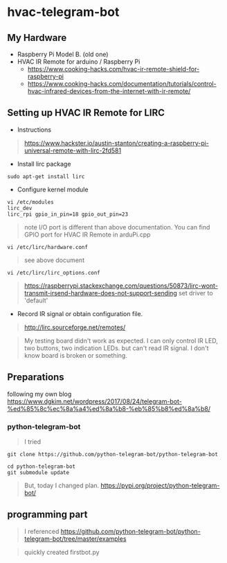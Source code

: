 # hvac-telegram-bot

## My Hardware

 * Raspberry Pi Model B. (old one)
 * HVAC IR Remote for arduino / Raspberry Pi
   * https://www.cooking-hacks.com/hvac-ir-remote-shield-for-raspberry-pi
   * https://www.cooking-hacks.com/documentation/tutorials/control-hvac-infrared-devices-from-the-internet-with-ir-remote/

## Setting up HVAC IR Remote for LIRC

 * Instructions

> https://www.hackster.io/austin-stanton/creating-a-raspberry-pi-universal-remote-with-lirc-2fd581

 * Install lirc package

```
sudo apt-get install lirc
```

 * Configure kernel module

```
vi /etc/modules
lirc_dev
lirc_rpi gpio_in_pin=18 gpio_out_pin=23
```
> note I/O port is different than above documentation.
> You can find GPIO port for HVAC IR Remote in arduPi.cpp

```
vi /etc/lirc/hardware.conf
```
> see above document

```
vi /etc/lirc/lirc_options.conf
```
> https://raspberrypi.stackexchange.com/questions/50873/lirc-wont-transmit-irsend-hardware-does-not-support-sending
> set driver to 'default'

 * Record IR signal or obtain configuration file.
> http://lirc.sourceforge.net/remotes/

> My testing board didn't work as expected.
> I can only control IR LED, two buttons, two indication LEDs. but can't read IR signal. I don't know board is broken or something.

## Preparations

following my own blog https://www.dgkim.net/wordpress/2017/08/24/telegram-bot-%ed%85%8c%ec%8a%a4%ed%8a%b8-%eb%85%b8%ed%8a%b8/

### python-telegram-bot
> I tried 
```
git clone https://github.com/python-telegram-bot/python-telegram-bot

cd python-telegram-bot
git submodule update
```

> But, today I changed plan.
> https://pypi.org/project/python-telegram-bot/

## programming part

> I referenced https://github.com/python-telegram-bot/python-telegram-bot/tree/master/examples

> quickly created firstbot.py

